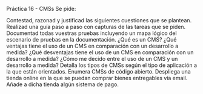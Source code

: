 Práctica 16 - CMSs
 Se pide:

Contestad, razonad y justificad las siguientes cuestiones que se plantean.
Realizad una guía paso a paso con capturas de las tareas que se piden.
Documentad todas vuestras pruebas incluyendo un mapa lógico del escenario de pruebas en la documentación.
¿Qué es un CMS?
¿Qué ventajas tiene el uso de un CMS en comparación con un desarrollo a medida? 
¿Qué desventajas tiene el uso de un CMS en comparación con un desarrollo a medida?
¿Cómo me decido entre el uso de un CMS y un desarrollo a medida?
Detalla los tipos de CMSs según el tipo de aplicación a la que están orientados.
Enumera CMSs de código abierto.
Despliega una tienda online en la que se puedan comprar bienes entregables vía email.
Añade a dicha tienda algún sistema de pago.